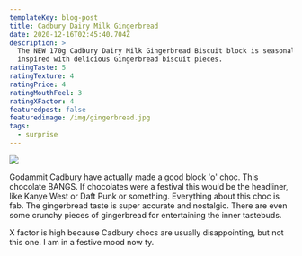 ```yaml
---
templateKey: blog-post
title: Cadbury Dairy Milk Gingerbread
date: 2020-12-16T02:45:40.704Z
description: >
  The NEW 170g Cadbury Dairy Milk Gingerbread Biscuit block is seasonally
  inspired with delicious Gingerbread biscuit pieces.
ratingTaste: 5
ratingTexture: 4
ratingPrice: 4
ratingMouthFeel: 3
ratingXFactor: 4
featuredpost: false
featuredimage: /img/gingerbread.jpg
tags:
  - surprise
---
```

![](/img/gingerbread.jpg)

Godammit Cadbury have actually made a good block 'o' choc. This chocolate BANGS. If chocolates were a festival this would be the headliner, like Kanye West or Daft Punk or something. Everything about this choc is fab. The gingerbread taste is super accurate and nostalgic. There are even some crunchy pieces of gingerbread for entertaining the inner tastebuds. 

X factor is high because Cadbury chocs are usually disappointing, but not this one. I am in a festive mood now ty.